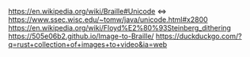 https://en.wikipedia.org/wiki/Braille#Unicode <=> https://www.ssec.wisc.edu/~tomw/java/unicode.html#x2800
https://en.wikipedia.org/wiki/Floyd%E2%80%93Steinberg_dithering
https://505e06b2.github.io/Image-to-Braille/
https://duckduckgo.com/?q=rust+collection+of+images+to+video&ia=web
